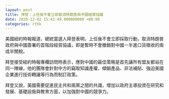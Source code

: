 ```yaml
---
layout: post
title: 拜登：上任後不會立即取消特朗普與中國經貿協議
date: 2020-12-02 15:42:49.000000000 +08:00
categories: rthk
---
```


美國紐約時報報道，總統當選人拜登表明，上任後不會立即採取行動，取消特朗普政府與中國簽署的首階段經貿協議，即是暫時不會撤銷對中國一半進口貨徵收的兩成半關稅。

拜登接受紐約時報專欄訪問時表示，應對中國的最佳策略是首先讓所有盟友都站在同一陣線，他的團隊會針對中方的竊取知識產權、傾銷產品、非法補貼、強迫美國企業進行技術轉讓等行為而制訂政策。

拜登又說，美國需要促進民主共和兩黨之間的共識，增加以政府主導投資在研究和發展、基礎設施與教育方面，以加強對中國的競爭力。
